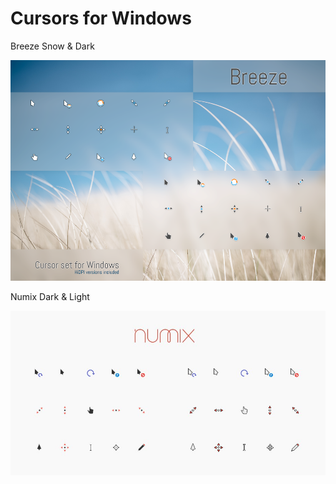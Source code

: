 # Cursors for Windows

Breeze Snow & Dark

![breeze-preview](./assets/breeze-preview.png)

Numix Dark & Light

![numix-preview](./assets/numix-preview.png)
